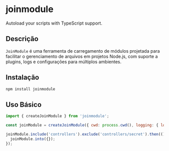 # joinmodule
Autoload your scripts with TypeScript support.

## Descrição

`JoinModule` é uma ferramenta de carregamento de módulos projetada para facilitar o gerenciamento de arquivos em projetos Node.js, com suporte a plugins, logs e configurações para múltiplos ambientes.

## Instalação

```bash
npm install joinmodule
```
## Uso Básico
```javascript
import { createJoinModule } from 'joinmodule';

const joinModule = createJoinModule({ cwd: process.cwd(), logging: { loggingType: 'console', verbose: true, logger: console } });

joinModule.include('controllers').exclude('controllers/secret').then(() => {
  joinModule.into({});
});
```